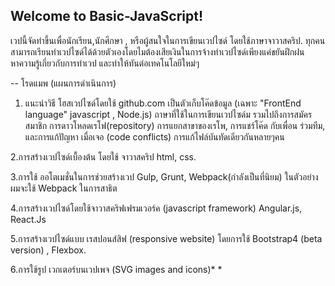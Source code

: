 ## Welcome to Basic-JavaScript! 
เวปนี้จัดทำขึ้นเพื่อนักเรียน,นักศึกษา , หรือผู้สนใจในการเขียนเวปไซด์ โดยใช้ภาษาจาวาสคริป. ทุกคนสามารถเรียนทำเวปไซด์ได้ด้วยตัวเองโดยไมต้องเสียเงินในการจ้างทำเวปไซด์เพียงแค่ขยันฝึกฝนหาความรู้เกี่ยวกับการทำเวป และทำให้ทันต่อเทคโนโลยีใหม่ๆ

-- โรดแมพ (แผนการดำเนินการ) 

1. แนะนำวิธี โฮสเวปไซด์โดยใช้ github.com เป็นตัวเก็บโค๊ดข้อมูล (เฉพาะ "FrontEnd language" javascript , Node.js) ถาษาที่ใช้ในการเขียนเวปไซด์ม รวมไปถึงการสมัครสมาชิก การดาวโหลดเรโฟ(repository) การแยกสาขาของเรโพ, การแชร์โค๊ด กับเพื่อน ร่วมทีม, และการแก้ปัญหา เมื่อเจอ (code conflicts) การแก้ไฟล์บันทัดเดียวกันหลายๆคน

2.การสร้างเวปไซด์เบื้องต้น โดยใช้ จาวาสคริป html, css.

3.การใช้ ออโตเมชั่นในการช่วยสร้างเวป Gulp, Grunt, Webpack(กำลังเป็นที่นิยม) ในตัวอย่างผมจะใช้ Webpack ในการสาธิต

4.การสร้างเวปไซด์โดยใช้จาวาสคริฟเฟรมเวอร์ค (javascript framework) Angular.js, React.Js

5.การสร้างเวปไซด์แบบ เรสปอนส์สิฟ (responsive website) โดยการใช้ Bootstrap4 (beta version) , Flexbox.

6.การใช้รูป เวกเตอร์บนเวปเพจ (SVG images and icons)* *
